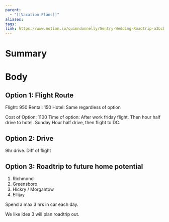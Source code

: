 ```yaml
---
parent:
  - "[[Vacation Plans]]"
aliases: 
tags: 
link: https://www.notion.so/quinndonnelly/Gentry-Wedding-Roadtrip-a3bcb70134094460a5f508e484125d58
---
```

# Summary 

# Body

## Option 1: Flight Route
Flight: 950
Rental: 150 
Hotel: Same regardless of option

Cost of Option: 1100
Time of option: After work friday flight. Then hour half drive to hotel. Sunday Hour half drive, then flight to DC. 

## Option 2: Drive
9hr drive. Diff of flight 

## Option 3: Roadtrip to future home potential
1. Richmond
2. Greensboro
3. Hickry / Morgantow
4. Ellijay

Spend a max 3 hrs in car each day.

We like idea 3 will plan roadtrip out. 